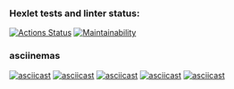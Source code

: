 ### Hexlet tests and linter status:
[![Actions Status](https://github.com/dismiro/fullstack-javascript-project-44/workflows/hexlet-check/badge.svg)](https://github.com/dismiro/fullstack-javascript-project-44/actions)
[![Maintainability](https://api.codeclimate.com/v1/badges/c5329e41de30b580ca9e/maintainability)](https://codeclimate.com/github/dismiro/fullstack-javascript-project-44/maintainability)
### asciinemas
[![asciicast](https://asciinema.org/a/540659.svg)](https://asciinema.org/a/540659)
[![asciicast](https://asciinema.org/a/541060.svg)](https://asciinema.org/a/541060)
[![asciicast](https://asciinema.org/a/541349.svg)](https://asciinema.org/a/541349)
[![asciicast](https://asciinema.org/a/541677.svg)](https://asciinema.org/a/541677)
[![asciicast](https://asciinema.org/a/541788.svg)](https://asciinema.org/a/541788)